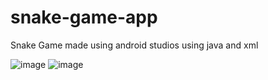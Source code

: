 # snake-game-app
Snake Game made using android studios using java and xml

![image](https://user-images.githubusercontent.com/66934832/133575254-42dcb61f-f94f-4f0c-9ff3-917082b83cfd.png)
![image](https://user-images.githubusercontent.com/66934832/133575320-ec1ef2f9-21ae-49e4-8a56-218176252359.png)

